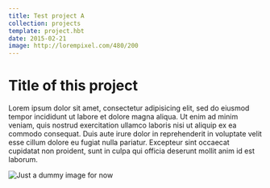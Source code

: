 ```yaml
---
title: Test project A
collection: projects
template: project.hbt
date: 2015-02-21
image: http://lorempixel.com/480/200
---
```


# Title of this project

Lorem ipsum dolor sit amet, consectetur adipisicing elit, sed do eiusmod tempor incididunt ut labore et dolore magna aliqua. Ut enim ad minim veniam, quis nostrud exercitation ullamco laboris nisi ut aliquip ex ea commodo consequat. Duis aute irure dolor in reprehenderit in voluptate velit esse cillum dolore eu fugiat nulla pariatur. Excepteur sint occaecat cupidatat non proident, sunt in culpa qui officia deserunt mollit anim id est laborum.

![Just a dummy image for now](http://lorempixel.com/1440/782)